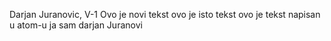 Darjan Juranovic, V-1
Ovo je novi tekst
ovo je isto tekst
ovo je tekst napisan u atom-u
ja sam darjan Juranovi
